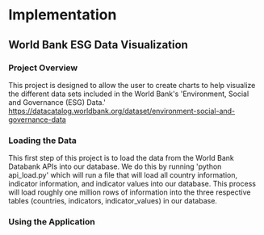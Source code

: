 # Implementation

## World Bank ESG Data Visualization

### Project Overview
This project is designed to allow the user to create charts to help visualize the different data sets included in the World Bank's 'Environment, Social and Governance (ESG) Data.'
https://datacatalog.worldbank.org/dataset/environment-social-and-governance-data

### Loading the Data
This first step of this project is to load the data from the World Bank Databank APIs into our database. We do this by running 'python api_load.py' which will run a file that will load all country information, indicator information, and indicator values into our database. This process will load roughly one million rows of information into the three respective tables (countries, indicators, indicator_values) in our database.

### Using the Application

